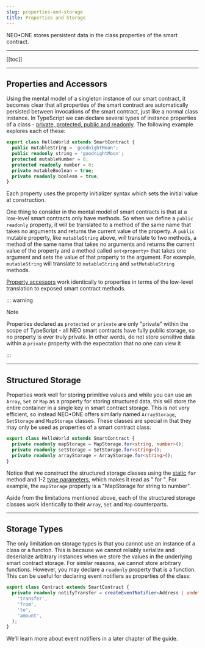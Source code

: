```yaml
---
slug: properties-and-storage
title: Properties and Storage
---
```


NEO•ONE stores persistent data in the class properties of the smart contract.

---

[[toc]]

---

## Properties and Accessors

Using the mental model of a singleton instance of our smart contract, it becomes clear that all properties of the smart contract are automatically persisted between invocations of the smart contract, just like a normal class instance. In TypeScript we can declare several types of instance properties of a class - [private, protected, public and readonly](https://www.typescriptlang.org/docs/handbook/classes.html#public-private-and-protected-modifiers). The following example explores each of these:

```typescript
export class HelloWorld extends SmartContract {
  public mutableString = 'goodnightMoon';
  public readonly string = 'goodnightMoon';
  protected mutableNumber = 0;
  protected readonly number = 0;
  private mutableBoolean = true;
  private readonly boolean = true;
}
```

Each property uses the property initializer syntax which sets the initial value at construction.

One thing to consider in the mental model of smart contracts is that at a low-level smart contracts only have methods. So when we define a `public` `readonly` property, it will be translated to a method of the same name that takes no arguments and returns the current value of the property. A `public` mutable property, like `mutableString` above, will translate to two methods, a method of the same name that takes no arguments and returns the current value of the property and a method called `set<property>` that takes one argument and sets the value of that property to the argument. For example, `mutableString` will translate to `mutableString` and `setMutableString` methods.

[Property accessors](https://www.typescriptlang.org/docs/handbook/classes.html#accessors) work identically to properties in terms of the low-level translation to exposed smart contract methods.

::: warning

Note

Properties declared as `protected` or `private` are only "private" within the scope of TypeScript - all NEO smart contracts have fully public storage, so no property is ever truly private. In other words, do not store sensitive data within a `private` property with the expectation that no one can view it

:::

---

## Structured Storage

Properties work well for storing primitive values and while you can use an `Array`, `Set` or `Map` as a property for storing structured data, this will store the entire container in a single key in smart contract storage. This is not very efficient, so instead NEO•ONE offers similarly named `ArrayStorage`, `SetStorage` and `MapStorage` classes. These classes are special in that they may only be used as properties of a smart contract class:

```typescript
export class HelloWorld extends SmartContract {
  private readonly mapStorage = MapStorage.for<string, number>();
  private readonly setStorage = SetStorage.for<string>();
  private readonly arrayStorage = ArrayStorage.for<string>();
}
```

Notice that we construct the structured storage classes using the [static](https://www.typescriptlang.org/docs/handbook/classes.html#static-properties) `for` method and 1-2 [type parameters](https://www.typescriptlang.org/docs/handbook/generics.html), which makes it read as "<structured storage> for <type>". For example, the `mapStorage` property is a "MapStorage for string to number".

Aside from the limitations mentioned above, each of the structured storage classes work identically to their `Array`, `Set` and `Map` counterparts.

---

## Storage Types

The only limitation on storage types is that you cannot use an instance of a class or a functon. This is because we cannot reliably serialize and deserialize arbitrary instances when we store the values in the underlying smart contract storage. For similar reasons, we cannot store arbitrary functions. However, you may declare a `readonly` property that is a function. This can be useful for declaring event notifiers as properties of the class:

```typescript
export class Contract extends SmartContract {
  private readonly notifyTransfer = createEventNotifier<Address | undefined, Address | undefined, Fixed<8>>(
    'transfer',
    'from',
    'to',
    'amount',
  );
}
```

We'll learn more about event notifiers in a later chapter of the guide.
